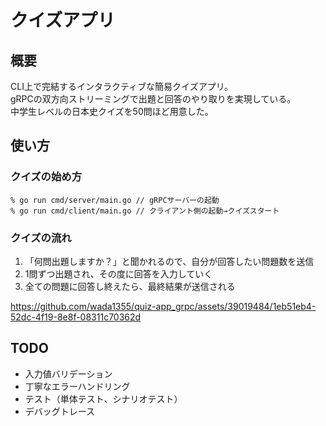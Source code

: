 # クイズアプリ

## 概要
CLI上で完結するインタラクティブな簡易クイズアプリ。  
gRPCの双方向ストリーミングで出題と回答のやり取りを実現している。  
中学生レベルの日本史クイズを50問ほど用意した。  

## 使い方

### クイズの始め方
```
% go run cmd/server/main.go // gRPCサーバーの起動
% go run cmd/client/main.go // クライアント側の起動→クイズスタート

```

### クイズの流れ
1. 「何問出題しますか？」と聞かれるので、自分が回答したい問題数を送信
2. 1問ずつ出題され、その度に回答を入力していく
3. 全ての問題に回答し終えたら、最終結果が送信される

https://github.com/wada1355/quiz-app_grpc/assets/39019484/1eb51eb4-52dc-4f19-8e8f-08311c70362d

## TODO
- 入力値バリデーション
- 丁寧なエラーハンドリング
- テスト（単体テスト、シナリオテスト）
- デバッグトレース
